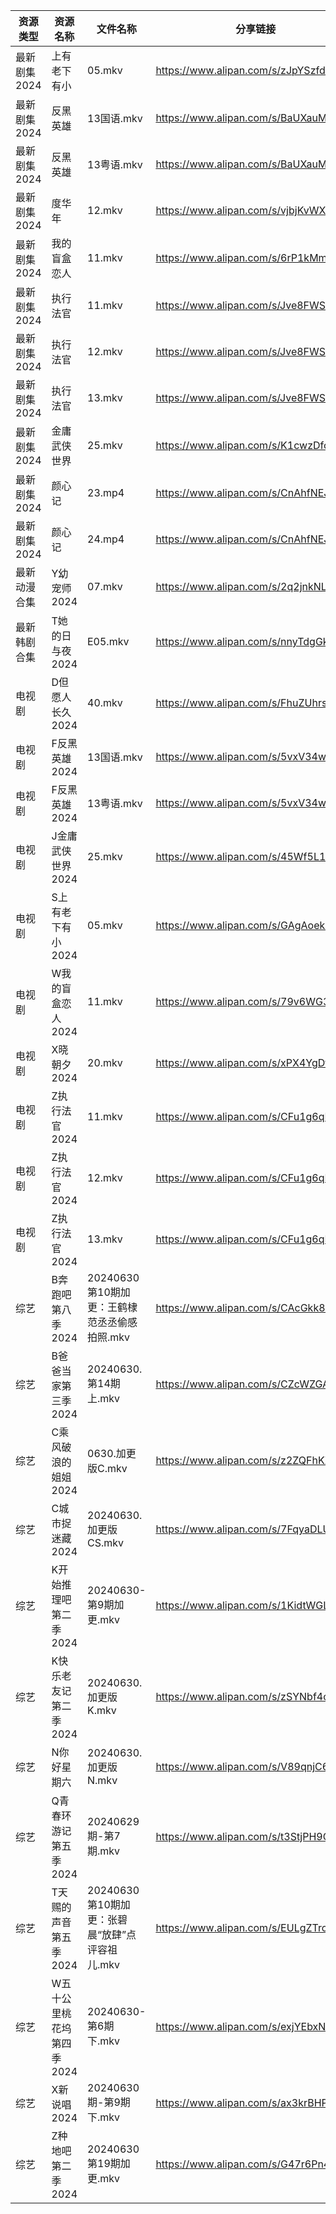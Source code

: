 | 资源类型     | 资源名称            | 文件名称                            | 分享链接                                 | 更新时间                |
| -------- | --------------- | ------------------------------- | ------------------------------------ | ------------------- |
| 最新剧集2024 | 上有老下有小          | 05.mkv                          | https://www.alipan.com/s/zJpYSzfdTgF | 2024-06-30 00:10:37 |
| 最新剧集2024 | 反黑英雄            | 13国语.mkv                        | https://www.alipan.com/s/BaUXauM9vBS | 2024-06-30 19:10:53 |
| 最新剧集2024 | 反黑英雄            | 13粤语.mkv                        | https://www.alipan.com/s/BaUXauM9vBS | 2024-06-30 19:10:53 |
| 最新剧集2024 | 度华年             | 12.mkv                          | https://www.alipan.com/s/vjbjKvWXUFQ | 2024-06-30 14:10:48 |
| 最新剧集2024 | 我的盲盒恋人          | 11.mkv                          | https://www.alipan.com/s/6rP1kMmWiU2 | 2024-06-30 14:10:50 |
| 最新剧集2024 | 执行法官            | 11.mkv                          | https://www.alipan.com/s/Jve8FWSeqsr | 2024-06-30 19:11:02 |
| 最新剧集2024 | 执行法官            | 12.mkv                          | https://www.alipan.com/s/Jve8FWSeqsr | 2024-06-30 19:11:02 |
| 最新剧集2024 | 执行法官            | 13.mkv                          | https://www.alipan.com/s/Jve8FWSeqsr | 2024-06-30 19:11:02 |
| 最新剧集2024 | 金庸武侠世界          | 25.mkv                          | https://www.alipan.com/s/K1cwzDfcuuq | 2024-06-30 19:11:07 |
| 最新剧集2024 | 颜心记             | 23.mp4                          | https://www.alipan.com/s/CnAhfNEJaT8 | 2024-06-30 19:11:10 |
| 最新剧集2024 | 颜心记             | 24.mp4                          | https://www.alipan.com/s/CnAhfNEJaT8 | 2024-06-30 19:11:10 |
| 最新动漫合集   | Y幼宠师2024        | 07.mkv                          | https://www.alipan.com/s/2q2jnkNLjYE | 2024-06-30 12:10:55 |
| 最新韩剧合集   | T她的日与夜2024      | E05.mkv                         | https://www.alipan.com/s/nnyTdgGkMzK | 2024-06-30 00:10:06 |
| 电视剧      | D但愿人长久2024      | 40.mkv                          | https://www.alipan.com/s/FhuZUhrsRyc | 2024-06-30 00:05:10 |
| 电视剧      | F反黑英雄2024       | 13国语.mkv                        | https://www.alipan.com/s/5vxV34wgKWY | 2024-06-30 19:05:21 |
| 电视剧      | F反黑英雄2024       | 13粤语.mkv                        | https://www.alipan.com/s/5vxV34wgKWY | 2024-06-30 19:05:21 |
| 电视剧      | J金庸武侠世界2024     | 25.mkv                          | https://www.alipan.com/s/45Wf5L1Pjst | 2024-06-30 19:05:50 |
| 电视剧      | S上有老下有小2024     | 05.mkv                          | https://www.alipan.com/s/GAgAoekUHew | 2024-06-30 00:06:45 |
| 电视剧      | W我的盲盒恋人2024     | 11.mkv                          | https://www.alipan.com/s/79v6WG3ZjBK | 2024-06-30 14:07:04 |
| 电视剧      | X晓朝夕2024        | 20.mkv                          | https://www.alipan.com/s/xPX4YgDfFos | 2024-06-30 18:07:16 |
| 电视剧      | Z执行法官2024       | 11.mkv                          | https://www.alipan.com/s/CFu1g6qLZa9 | 2024-06-30 19:07:41 |
| 电视剧      | Z执行法官2024       | 12.mkv                          | https://www.alipan.com/s/CFu1g6qLZa9 | 2024-06-30 19:07:41 |
| 电视剧      | Z执行法官2024       | 13.mkv                          | https://www.alipan.com/s/CFu1g6qLZa9 | 2024-06-30 19:07:41 |
| 综艺       | B奔跑吧第八季2024     | 20240630第10期加更：王鹤棣范丞丞偷感拍照.mkv   | https://www.alipan.com/s/CAcGkk8vZXT | 2024-06-30 14:07:30 |
| 综艺       | B爸爸当家第三季2024    | 20240630.第14期上.mkv              | https://www.alipan.com/s/CZcWZGAe35k | 2024-06-30 14:07:33 |
| 综艺       | C乘风破浪的姐姐2024    | 0630.加更版C.mkv                   | https://www.alipan.com/s/z2ZQFhKX5nR | 2024-06-30 14:07:41 |
| 综艺       | C城市捉迷藏2024      | 20240630.加更版CS.mkv              | https://www.alipan.com/s/7FqyaDLUvoi | 2024-06-30 14:07:43 |
| 综艺       | K开始推理吧第二季2024   | 20240630-第9期加更.mkv              | https://www.alipan.com/s/1KidtWGLx2b | 2024-06-30 14:08:08 |
| 综艺       | K快乐老友记第二季2024   | 20240630.加更版K.mkv               | https://www.alipan.com/s/zSYNbf4cpYQ | 2024-06-30 14:08:11 |
| 综艺       | N你好星期六          | 20240630.加更版N.mkv               | https://www.alipan.com/s/V89qnjC6T3z | 2024-06-30 14:08:27 |
| 综艺       | Q青春环游记第五季2024   | 20240629期-第7期.mkv               | https://www.alipan.com/s/t3StjPH9G3k | 2024-06-30 00:08:46 |
| 综艺       | T天赐的声音第五季2024   | 20240630第10期加更：张碧晨“放肆”点评容祖儿.mkv | https://www.alipan.com/s/EULgZTroyjo | 2024-06-30 14:08:44 |
| 综艺       | W五十公里桃花坞第四季2024 | 20240630-第6期下.mkv               | https://www.alipan.com/s/exjYEbxNRBJ | 2024-06-30 14:08:47 |
| 综艺       | X新说唱2024        | 20240630期-第9期下.mkv              | https://www.alipan.com/s/ax3krBHPWuN | 2024-06-30 14:08:59 |
| 综艺       | Z种地吧第二季2024     | 20240630第19期加更.mkv              | https://www.alipan.com/s/G47r6Pn4GFV | 2024-06-30 14:09:10 |
